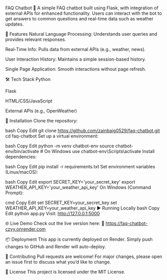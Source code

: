 FAQ Chatbot 🤖
A simple FAQ chatbot built using Flask, with integration of external APIs for enhanced functionality. Users can interact with the bot to get answers to common questions and real-time data such as weather updates.

🚀 Features
Natural Language Processing: Understands user queries and provides relevant responses.

Real-Time Info: Pulls data from external APIs (e.g., weather, news).

User Interaction History: Maintains a simple session-based history.

Single Page Application: Smooth interactions without page refresh.

🛠 Tech Stack
Python

Flask

HTML/CSS/JavaScript

External APIs (e.g., OpenWeather)

🔧 Installation
Clone the repository:

bash
Copy
Edit
git clone https://github.com/zainbaig0529/faq-chatbot.git
cd faq-chatbot
Set up a virtual environment:

bash
Copy
Edit
python -m venv chatbot-env
source chatbot-env/bin/activate  # On Windows use chatbot-env\Scripts\activate
Install dependencies:

bash
Copy
Edit
pip install -r requirements.txt
Set environment variables (Linux/macOS):

bash
Copy
Edit
export SECRET_KEY='your_secret_key'
export WEATHER_API_KEY='your_weather_api_key'
On Windows (Command Prompt):

cmd
Copy
Edit
set SECRET_KEY=your_secret_key
set WEATHER_API_KEY=your_weather_api_key
▶️ Running Locally
bash
Copy
Edit
python app.py
Visit: http://127.0.0.1:5000

🌐 Live Demo
Check out the live version here:
🔗 https://faq-chatbot-czyy.onrender.com

📦 Deployment
This app is currently deployed on Render. Simply push changes to GitHub and Render will auto-deploy.

🤝 Contributing
Pull requests are welcome!
For major changes, please open an issue first to discuss what you’d like to change.

📄 License
This project is licensed under the MIT License.
